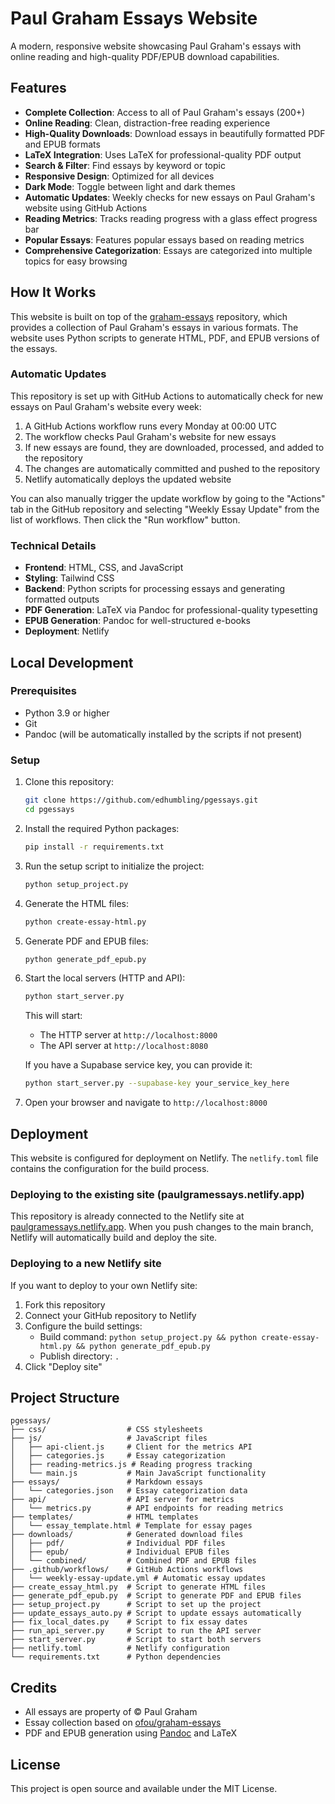 # Paul Graham Essays Website

A modern, responsive website showcasing Paul Graham's essays with online reading and high-quality PDF/EPUB download capabilities.

## Features

- **Complete Collection**: Access to all of Paul Graham's essays (200+)
- **Online Reading**: Clean, distraction-free reading experience
- **High-Quality Downloads**: Download essays in beautifully formatted PDF and EPUB formats
- **LaTeX Integration**: Uses LaTeX for professional-quality PDF output
- **Search & Filter**: Find essays by keyword or topic
- **Responsive Design**: Optimized for all devices
- **Dark Mode**: Toggle between light and dark themes
- **Automatic Updates**: Weekly checks for new essays on Paul Graham's website using GitHub Actions
- **Reading Metrics**: Tracks reading progress with a glass effect progress bar
- **Popular Essays**: Features popular essays based on reading metrics
- **Comprehensive Categorization**: Essays are categorized into multiple topics for easy browsing

## How It Works

This website is built on top of the [graham-essays](https://github.com/ofou/graham-essays) repository, which provides a collection of Paul Graham's essays in various formats. The website uses Python scripts to generate HTML, PDF, and EPUB versions of the essays.

### Automatic Updates

This repository is set up with GitHub Actions to automatically check for new essays on Paul Graham's website every week:

1. A GitHub Actions workflow runs every Monday at 00:00 UTC
2. The workflow checks Paul Graham's website for new essays
3. If new essays are found, they are downloaded, processed, and added to the repository
4. The changes are automatically committed and pushed to the repository
5. Netlify automatically deploys the updated website

You can also manually trigger the update workflow by going to the "Actions" tab in the GitHub repository and selecting "Weekly Essay Update" from the list of workflows. Then click the "Run workflow" button.

### Technical Details

- **Frontend**: HTML, CSS, and JavaScript
- **Styling**: Tailwind CSS
- **Backend**: Python scripts for processing essays and generating formatted outputs
- **PDF Generation**: LaTeX via Pandoc for professional-quality typesetting
- **EPUB Generation**: Pandoc for well-structured e-books
- **Deployment**: Netlify

## Local Development

### Prerequisites

- Python 3.9 or higher
- Git
- Pandoc (will be automatically installed by the scripts if not present)

### Setup

1. Clone this repository:
   ```bash
   git clone https://github.com/edhumbling/pgessays.git
   cd pgessays
   ```

2. Install the required Python packages:
   ```bash
   pip install -r requirements.txt
   ```

3. Run the setup script to initialize the project:
   ```bash
   python setup_project.py
   ```

4. Generate the HTML files:
   ```bash
   python create-essay-html.py
   ```

5. Generate PDF and EPUB files:
   ```bash
   python generate_pdf_epub.py
   ```

6. Start the local servers (HTTP and API):
   ```bash
   python start_server.py
   ```

   This will start:
   - The HTTP server at `http://localhost:8000`
   - The API server at `http://localhost:8080`

   If you have a Supabase service key, you can provide it:
   ```bash
   python start_server.py --supabase-key your_service_key_here
   ```

7. Open your browser and navigate to `http://localhost:8000`

## Deployment

This website is configured for deployment on Netlify. The `netlify.toml` file contains the configuration for the build process.

### Deploying to the existing site (paulgramessays.netlify.app)

This repository is already connected to the Netlify site at [paulgramessays.netlify.app](https://paulgramessays.netlify.app). When you push changes to the main branch, Netlify will automatically build and deploy the site.

### Deploying to a new Netlify site

If you want to deploy to your own Netlify site:

1. Fork this repository
2. Connect your GitHub repository to Netlify
3. Configure the build settings:
   - Build command: `python setup_project.py && python create-essay-html.py && python generate_pdf_epub.py`
   - Publish directory: `.`
4. Click "Deploy site"

## Project Structure

```
pgessays/
├── css/                  # CSS stylesheets
├── js/                   # JavaScript files
│   ├── api-client.js     # Client for the metrics API
│   ├── categories.js     # Essay categorization
│   ├── reading-metrics.js # Reading progress tracking
│   └── main.js           # Main JavaScript functionality
├── essays/               # Markdown essays
│   └── categories.json   # Essay categorization data
├── api/                  # API server for metrics
│   └── metrics.py        # API endpoints for reading metrics
├── templates/            # HTML templates
│   └── essay_template.html # Template for essay pages
├── downloads/            # Generated download files
│   ├── pdf/              # Individual PDF files
│   ├── epub/             # Individual EPUB files
│   └── combined/         # Combined PDF and EPUB files
├── .github/workflows/    # GitHub Actions workflows
│   └── weekly-essay-update.yml # Automatic essay updates
├── create_essay_html.py  # Script to generate HTML files
├── generate_pdf_epub.py  # Script to generate PDF and EPUB files
├── setup_project.py      # Script to set up the project
├── update_essays_auto.py # Script to update essays automatically
├── fix_local_dates.py    # Script to fix essay dates
├── run_api_server.py     # Script to run the API server
├── start_server.py       # Script to start both servers
├── netlify.toml          # Netlify configuration
└── requirements.txt      # Python dependencies
```

## Credits

- All essays are property of © Paul Graham
- Essay collection based on [ofou/graham-essays](https://github.com/ofou/graham-essays)
- PDF and EPUB generation using [Pandoc](https://pandoc.org/) and LaTeX

## License

This project is open source and available under the MIT License.
